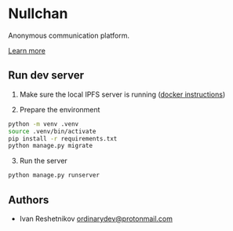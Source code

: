 # Nullchan

Anonymous communication platform.

[Learn more](https://github.com/alt-web/nullchan)

## Run dev server

1. Make sure the local IPFS server is running ([docker instructions](https://docs.ipfs.tech/how-to/run-ipfs-inside-docker/))

2. Prepare the environment
```bash
python -m venv .venv
source .venv/bin/activate
pip install -r requirements.txt
python manage.py migrate
```

3. Run the server
```bash
python manage.py runserver
```

## Authors
- Ivan Reshetnikov <ordinarydev@protonmail.com>
